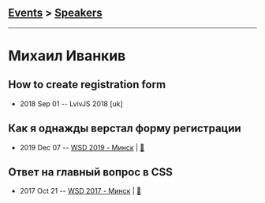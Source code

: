 ## [Events](../README.md) > [Speakers](../speakers.md)
---

# Михаил Иванкив

## How to create registration form
- 2018 Sep 01 -- LvivJS 2018 [uk]   
## Как я однажды верстал форму регистрации
- 2019 Dec 07 -- [WSD 2019 - Минск](https://www.youtube.com/watch?v=C5vIEHHG1aA)  | [:notebook:](https://wsd.events/2019/12/07/pres/registration-form/)  
## Ответ на главный вопрос в CSS
- 2017 Oct 21 -- [WSD 2017 - Минск](https://www.youtube.com/watch?v=cO2-zYzjyD0)  | [:notebook:](https://wsd.events/2017/10/21/pres/css-question/)  
